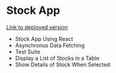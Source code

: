 # Stock App

[Link to deployed version](https://stevezg.github.io/Stock-app/ "Stock APP")
* Stock App Using React
* Asynchronus Data Fetching
* Test Suite
* Display a List of Stocks in a Table
* Show Details of Stock When Selected

